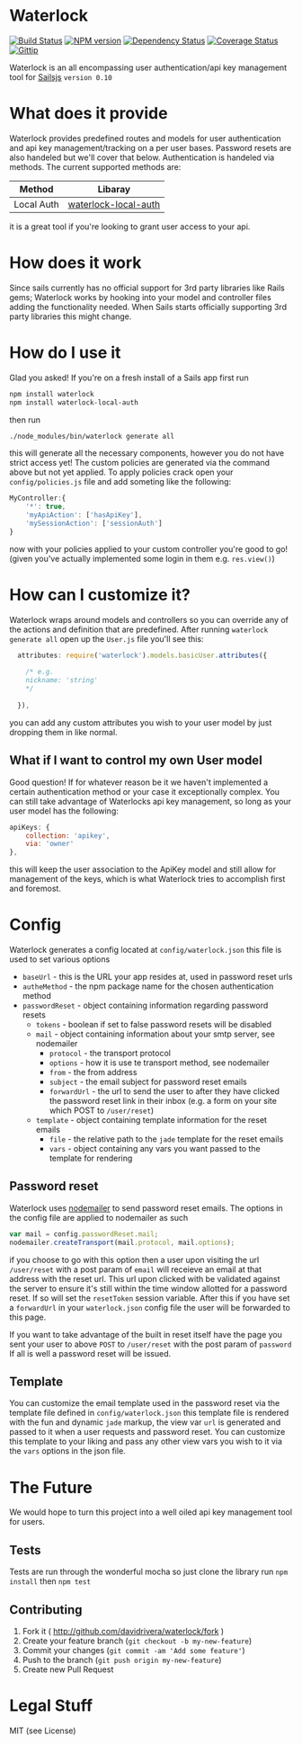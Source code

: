 # Waterlock
[![Build Status](http://img.shields.io/travis/davidrivera/waterlock.svg?style=flat)](https://travis-ci.org/davidrivera/waterlock) [![NPM version](http://img.shields.io/npm/v/waterlock.svg?style=flat)](http://badge.fury.io/js/waterlock) [![Dependency Status](http://img.shields.io/gemnasium/davidrivera/waterlock.svg?style=flat)](https://gemnasium.com/davidrivera/waterlock) [![Coverage Status](http://img.shields.io/coveralls/davidrivera/waterlock/master.svg?style=flat)](https://coveralls.io/r/davidrivera/waterlock?branch=master)[![Gittip](http://img.shields.io/gittip/davidrivera.svg?style=flat)](https://www.gittip.com/davidrivera/)


Waterlock is an all encompassing user authentication/api key management tool for [Sailsjs](http://sailsjs.com) `version 0.10`

# What does it provide
Waterlock provides predefined routes and models for user authentication and api key management/tracking on a per user bases. Password resets are also handeled but we'll cover that below.
Authentication is handeled via methods. The current supported methods are:

| Method | Libaray |
| ------------- | ------------- |
| Local Auth | [waterlock-local-auth](https://github.com/davidrivera/waterlock-local-auth) |

it is a great tool if you're looking to grant user access to your api.

# How does it work
Since sails currently has no official support for 3rd party libraries like Rails gems; Waterlock works by hooking into your model and controller files adding the functionality needed. When Sails starts officially supporting 3rd party libraries this might change.

# How do I use it
Glad you asked! If you're on a fresh install of a Sails app first run
```bash
npm install waterlock
npm install waterlock-local-auth
```

then run
```bash
./node_modules/bin/waterlock generate all
```
this will generate all the necessary components, however you do not have strict access yet! The custom policies are generated via the command above but not yet applied. To apply policies crack open your `config/policies.js` file and add someting like the following:

```js
MyController:{
	'*': true,
	'myApiAction': ['hasApiKey'],
	'mySessionAction': ['sessionAuth']
}
```

now with your policies applied to your custom controller you're good to go! (given you've actually implemented some login in them e.g. `res.view()`)

# How can I customize it?
Waterlock wraps around models and controllers so you can override any of the actions and definition that are predefined. After running `waterlock generate all` open up the `User.js` file you'll see this:
```js
  attributes: require('waterlock').models.basicUser.attributes({
    
    /* e.g.
    nickname: 'string'
    */
    
  }),
```
you can add any custom attributes you wish to your user model by just dropping them in like normal.

## What if I want to control my own User model
Good question! If for whatever reason be it we haven't implemented a certain authentication method or your case it exceptionally complex. You can still take advantage of Waterlocks api key management, so long as your user model has the following:

```js
apiKeys: {
	collection: 'apikey',
    via: 'owner'
},
```

this will keep the user association to the ApiKey model and still allow for management of the keys, which is what Waterlock tries to accomplish first and foremost.

# Config
Waterlock generates a config located at `config/waterlock.json` this file is used to set various options

* `baseUrl` - this is the URL your app resides at, used in password reset urls
* `autheMethod` - the npm package name for the chosen authentication method
* `passwordReset` - object containing information regarding password resets
	* `tokens` - boolean if set to false password resets will be disabled
	* `mail` - object containing information about your smtp server, see nodemailer
		* `protocol` - the transport protocol
		* `options` - how it is use te transport method, see nodemailer
		* `from` - the from address 
		* `subject` - the email subject for password reset emails
		* `forwardUrl` - the url to send the user to after they have clicked the password reset link in their inbox (e.g. a form on your site which POST to `/user/reset`)
	* `template` - object containing template information for the reset emails
		* `file` - the relative path to the `jade` template for the reset emails
		* `vars` - object containing any vars you want passed to the template for rendering

## Password reset
Waterlock uses [nodemailer](http://www.nodemailer.com/) to send password reset emails. The options in the config file are applied to nodemailer as such
```js
var mail = config.passwordReset.mail;
nodemailer.createTransport(mail.protocol, mail.options);
```

if you choose to go with this option then a user upon visiting the url `/user/reset` with a post param of `email` will receieve an email at that address with the reset url. This url upon clicked with be validated against the server to ensure it's still within the time window allotted for a password reset. If so will set the `resetToken` session variable. After this if you have set a `forwardUrl` in your `waterlock.json` config file the user will be forwarded to this page.

If you want to take advantage of the built in reset itself have the page you sent your user to above `POST` to `/user/reset` with the post param of `password` If all is well a password reset will be issued.

## Template
You can customize the email template used in the password reset via the template file defined in `config/waterlock.json` this template file is rendered with the fun and dynamic `jade` markup, the view var `url` is generated and passed to it when a user requests and password reset. You can customize this template to your liking and pass any other view vars you wish to it via the `vars` options in the json file.

# The Future
We would hope to turn this project into a well oiled api key management tool for users.

## Tests

Tests are run through the wonderful mocha so just clone the library run `npm install` then `npm test`

## Contributing

1. Fork it ( http://github.com/davidrivera/waterlock/fork )
2. Create your feature branch (`git checkout -b my-new-feature`)
3. Commit your changes (`git commit -am 'Add some feature'`)
4. Push to the branch (`git push origin my-new-feature`)
5. Create new Pull Request

# Legal Stuff
MIT (see License)
